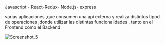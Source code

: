 Javascript - React-Redux- Node.js- express

varias  aplicaciones  ,que consumen una api externa y  realiza  distintos tipod de operaciones  ,donde utilizar las distintas funcionalidades ,
tanto en el Frontend como el Backend





![Screenshot_5](https://user-images.githubusercontent.com/87585987/177221914-271e8da6-9a9c-40cb-9065-ea9e43e60005.png)
